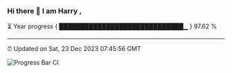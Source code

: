 ### Hi there 👋 I am Harry , 

⏳ Year progress { █████████████████████████████▁ } 97.62 %

---

⏰ Updated on Sat, 23 Dec 2023 07:45:56 GMT

![Progress Bar CI](https://github.com/duykhang68/duykhang68/workflows/Progress%20Bar%20CI/badge.svg)
